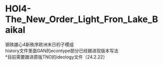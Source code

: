 # HOI4-The_New_Order_Light_Fron_Lake_Baikal  
钢铁雄心4新秩序欧洲末日的子模组  
history文件里面GAN的econtype部分已经跟进现版本写法  
*目前需要跟进原版TNO的ideology文件（24.2.22）
